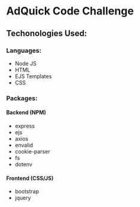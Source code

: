# AdQuick Code Challenge

## Techonologies Used:

### Languages:
- Node JS
- HTML
- EJS Templates
- CSS

### Packages:
#### Backend (NPM)
- express
- ejs
- axios
- envalid
- cookie-parser
- fs
- dotenv

#### Frontend (CSS/JS)
- bootstrap
- jquery





